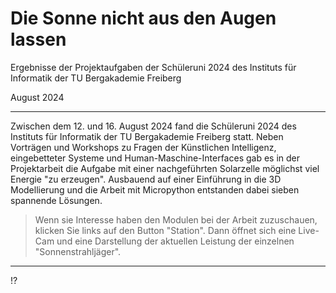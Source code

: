 # Die Sonne nicht aus den Augen lassen 

Ergebnisse der Projektaufgaben der Schüleruni 2024 des Instituts für Informatik der TU Bergakademie Freiberg 

August 2024

--------

Zwischen dem 12. und 16. August 2024 fand die Schüleruni 2024 des Instituts für Informatik der TU Bergakademie Freiberg statt. Neben Vorträgen und Workshops zu Fragen der Künstlichen Intelligenz, eingebetteter Systeme und Human-Maschine-Interfaces gab es in der Projektarbeit die Aufgabe mit einer nachgeführten Solarzelle möglichst viel Energie "zu erzeugen". Ausbauend auf einer Einführung in die 3D Modellierung und die Arbeit mit Micropython entstanden dabei sieben spannende Lösungen.

> Wenn sie Interesse haben den Modulen bei der Arbeit zuzuschauen, klicken Sie links auf den Button "Station". Dann öffnet sich eine Live-Cam und eine Darstellung der aktuellen Leistung der einzelnen "Sonnenstrahljäger".

--------

!?[](Video.mp4)<!--autoplay="true"-->